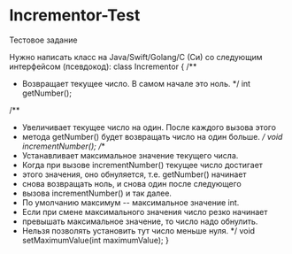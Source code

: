 # Incrementor-Test
Тестовое задание

Нужно написать класс на Java/Swift/Golang/С (Си) со следующим интерфейсом (псевдокод):
class Incrementor {
  /**
   * Возвращает текущее число. В самом начале это ноль.
   */
  int getNumber();

  /**
   * Увеличивает текущее число на один. После каждого вызова этого
   * метода getNumber() будет возвращать число на один больше.
   */
  void 
incrementNumber();
  /**
   * Устанавливает максимальное значение текущего числа.
   * Когда при вызове incrementNumber() текущее число достигает
   * этого значения, оно обнуляется, т.е. getNumber() начинает
   * снова возвращать ноль, и снова один после следующего
   * вызова incrementNumber() и так далее.
   * По умолчанию максимум -- максимальное значение int.
   * Если при смене максимального значения число резко начинает
   * превышать максимальное значение, то число надо обнулить.
   * Нельзя позволять установить тут число меньше нуля.
   */
  void setMaximumValue(int maximumValue);
}
